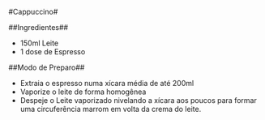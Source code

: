 #Cappuccino#

##Ingredientes##
 - 150ml Leite
 - 1 dose de Espresso

##Modo de Preparo##
 - Extraia o espresso numa xícara média de até 200ml
 - Vaporize o leite de forma homogênea
 - Despeje o Leite vaporizado nivelando a xícara aos poucos para formar uma circuferência marrom em volta da crema do leite.